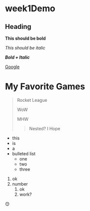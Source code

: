 # week1Demo

## Heading

**This should be bold**

*This should be italic*

***Bold + Italic***

[Google](http://www.google.com)

# My Favorite Games
>Rocket League
>
>WoW
>
>MHW
>
>>Nested?
>>I Hope

- this
- is
- a
- bulleted list
    - one
    - two
    - three

1. ok
2. number
    1. ok
    1. work?


:blush:


  

